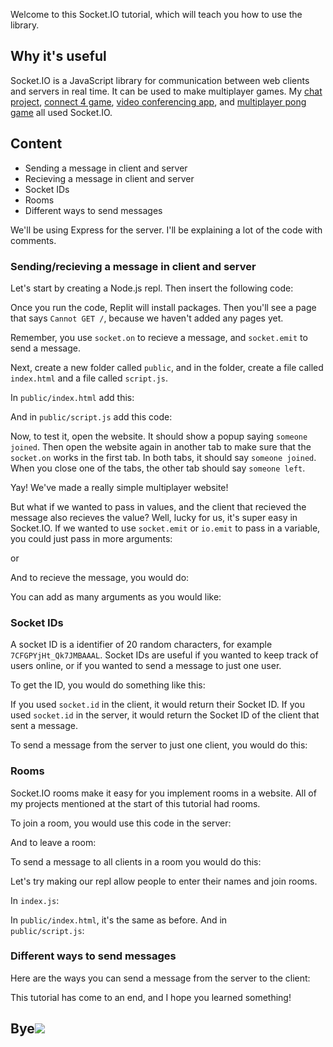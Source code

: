 Welcome to this Socket.IO tutorial, which will teach you how to use the library.

## Why it's useful[](https://replit.com/talk/learn/SocketIO-Tutorial-What-its-for-and-how-to-use/143781#why-it's-useful)

Socket.IO is a JavaScript library for communication between web clients and servers in real time. It can be used to make multiplayer games. My [chat project](https://replit.com/talk/share/Chat-Updated/140472), [connect 4 game](https://replit.com/talk/share/Connect-4-The-online-version-play-on-one-device-or-on-different-devices/142068), [video conferencing app](https://replit.com/talk/share/EasyMeet-A-video-conferencing-app-I-made/142702), and [multiplayer pong game](https://replit.com/talk/share/MultiPong-A-multiplayer-pong-game-and-its-my-birthday-today-D/143432) all used Socket.IO.

## Content[](https://replit.com/talk/learn/SocketIO-Tutorial-What-its-for-and-how-to-use/143781#content)

-   Sending a message in client and server
-   Recieving a message in client and server
-   Socket IDs
-   Rooms
-   Different ways to send messages

We'll be using Express for the server. I'll be explaining a lot of the code with comments.

### Sending/recieving a message in client and server[](https://replit.com/talk/learn/SocketIO-Tutorial-What-its-for-and-how-to-use/143781#sendingrecieving-a-message-in-client-and-server)

Let's start by creating a Node.js repl. Then insert the following code:

Once you run the code, Replit will install packages. Then you'll see a page that says `Cannot GET /`, because we haven't added any pages yet.

Remember, you use `socket.on` to recieve a message, and `socket.emit` to send a message.

Next, create a new folder called `public`, and in the folder, create a file called `index.html` and a file called `script.js`.

In `public/index.html` add this:

And in `public/script.js` add this code:

Now, to test it, open the website. It should show a popup saying `someone joined`. Then open the website again in another tab to make sure that the `socket.on` works in the first tab. In both tabs, it should say `someone joined`. When you close one of the tabs, the other tab should say `someone left`.

Yay! We've made a really simple multiplayer website!

But what if we wanted to pass in values, and the client that recieved the message also recieves the value? Well, lucky for us, it's super easy in Socket.IO. If we wanted to use `socket.emit` or `io.emit` to pass in a variable, you could just pass in more arguments:

or

And to recieve the message, you would do:

You can add as many arguments as you would like:

### Socket IDs[](https://replit.com/talk/learn/SocketIO-Tutorial-What-its-for-and-how-to-use/143781#socket-ids)

A socket ID is a identifier of 20 random characters, for example `7CFGPYjHt_Qk7JMBAAAL`. Socket IDs are useful if you wanted to keep track of users online, or if you wanted to send a message to just one user.

To get the ID, you would do something like this:

If you used `socket.id` in the client, it would return their Socket ID. If you used `socket.id` in the server, it would return the Socket ID of the client that sent a message.

To send a message from the server to just one client, you would do this:

### Rooms[](https://replit.com/talk/learn/SocketIO-Tutorial-What-its-for-and-how-to-use/143781#rooms)

Socket.IO rooms make it easy for you implement rooms in a website. All of my projects mentioned at the start of this tutorial had rooms.

To join a room, you would use this code in the server:

And to leave a room:

To send a message to all clients in a room you would do this:

Let's try making our repl allow people to enter their names and join rooms.

In `index.js`:

In `public/index.html`, it's the same as before. And in  
`public/script.js`:

### Different ways to send messages[](https://replit.com/talk/learn/SocketIO-Tutorial-What-its-for-and-how-to-use/143781#different-ways-to-send-messages)

Here are the ways you can send a message from the server to the client:

This tutorial has come to an end, and I hope you learned something!

## Bye![](https://replit.com/talk/learn/SocketIO-Tutorial-What-its-for-and-how-to-use/143781#bye!)